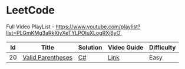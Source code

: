 # LeetCode

Full Video PlayList - https://www.youtube.com/playlist?list=PLGmKMg3aRkXiyXeTYLPOIuXLogRXj6yO_

| Id | Title | Solution | Video Guide | Difficulty |
|----| ----- | -------- | ----------- | ---------- |
| 20 |[Valid Parentheses](https://leetcode.com/problems/valid-parentheses/) | [C#](./Solutions/ValidParentheses.cs) | [Link](https://www.youtube.com/watch?v=ej2jRmCeJaI) | Easy |
